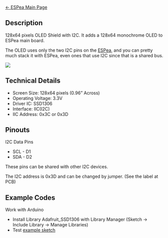 [← ESPea Main Page](ESPea_And_Shields.md)

## Description

128x64 pixels OLED Shield with I2C. It adds a 128x64 monochrome OLED to
ESPea main board.

The OLED uses only the two I2C pins on the [ESPea](ESPea.md),
and you can pretty much stack it with ESPea, even ones that use I2C
since that is a shared bus.

<img src="//i1.aprbrother.com/oled-3.jpg-640.jpg">

## Technical Details

  - Screen Size: 128x64 pixels (0.96” Across)
  - Operating Voltage: 3.3V
  - Driver IC: SSD1306
  - Interface: IIC(I2C)
  - IIC Address: 0x3C or 0x3D

## Pinouts

I2C Data Pins

  - SCL - D1
  - SDA - D2

These pins can be shared with other I2C devices.

The I2C address is 0x3D and can be changed by jumper. (See the label at
PCB)

## Example Codes

Work with Arduino

  - Install Library Adafruit_SSD1306 with Library Manager (Sketch -\>
    Include Library -\> Manage Libraries)
  - Test [example
    sketch](https://github.com/AprilBrother/ESPea-Examples/tree/master/examples/03.Shields/shield-oled)
